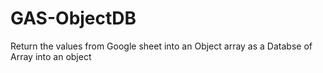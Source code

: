 # GAS-ObjectDB
Return the values from Google sheet into an Object array as a Databse of Array into an object

